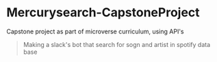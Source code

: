 # Mercurysearch-CapstoneProject
Capstone project as part of microverse curriculum, using API's

> Making a slack's bot that search for sogn and artist in spotify data base

